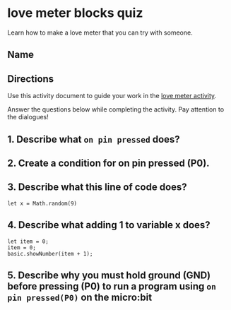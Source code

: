 # love meter blocks quiz 

Learn how to make a love meter that you can try with someone. 

## Name

## Directions

Use this activity document to guide your work in the [love meter activity](/microbit/lessons/love-meter/activity).

Answer the questions below while completing the activity. Pay attention to the dialogues!

## 1. Describe what `on pin pressed` does?


## 2. Create a condition for on pin pressed (P0).


## 3. Describe what this line of code does?

```blocks
let x = Math.random(9)
```



## 4. Describe what adding 1 to variable x does?

```blocks
let item = 0;
item = 0;
basic.showNumber(item + 1);
```



## 5. Describe why you must hold ground (GND) before pressing (P0) to run a program using `on pin pressed(P0)` on the micro:bit



